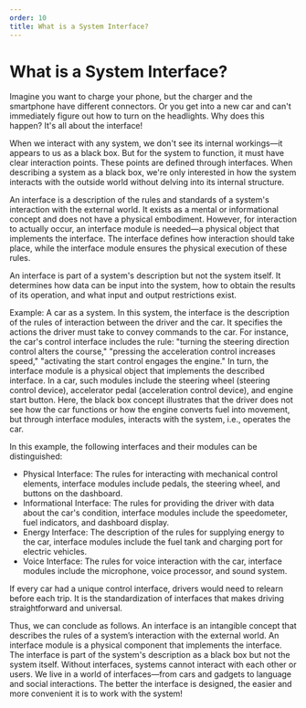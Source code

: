 ```yaml
---
order: 10
title: What is a System Interface?
---
```


# What is a System Interface?

Imagine you want to charge your phone, but the charger and the smartphone have different connectors. Or you get into a new car and can't immediately figure out how to turn on the headlights. Why does this happen? It's all about the interface!

When we interact with any system, we don't see its internal workings—it appears to us as a black box. But for the system to function, it must have clear interaction points. These points are defined through interfaces. When describing a system as a black box, we're only interested in how the system interacts with the outside world without delving into its internal structure.

An interface is a description of the rules and standards of a system's interaction with the external world. It exists as a mental or informational concept and does not have a physical embodiment. However, for interaction to actually occur, an interface module is needed—a physical object that implements the interface. The interface defines how interaction should take place, while the interface module ensures the physical execution of these rules.

An interface is part of a system's description but not the system itself. It determines how data can be input into the system, how to obtain the results of its operation, and what input and output restrictions exist.

Example: A car as a system. In this system, the interface is the description of the rules of interaction between the driver and the car. It specifies the actions the driver must take to convey commands to the car. For instance, the car's control interface includes the rule: "turning the steering direction control alters the course," "pressing the acceleration control increases speed," "activating the start control engages the engine." In turn, the interface module is a physical object that implements the described interface. In a car, such modules include the steering wheel (steering control device), accelerator pedal (acceleration control device), and engine start button. Here, the black box concept illustrates that the driver does not see how the car functions or how the engine converts fuel into movement, but through interface modules, interacts with the system, i.e., operates the car.

In this example, the following interfaces and their modules can be distinguished:

- Physical Interface: The rules for interacting with mechanical control elements, interface modules include pedals, the steering wheel, and buttons on the dashboard.
- Informational Interface: The rules for providing the driver with data about the car's condition, interface modules include the speedometer, fuel indicators, and dashboard display.
- Energy Interface: The description of the rules for supplying energy to the car, interface modules include the fuel tank and charging port for electric vehicles.
- Voice Interface: The rules for voice interaction with the car, interface modules include the microphone, voice processor, and sound system.

If every car had a unique control interface, drivers would need to relearn before each trip. It is the standardization of interfaces that makes driving straightforward and universal.

Thus, we can conclude as follows. An interface is an intangible concept that describes the rules of a system’s interaction with the external world. An interface module is a physical component that implements the interface. The interface is part of the system's description as a black box but not the system itself. Without interfaces, systems cannot interact with each other or users. We live in a world of interfaces—from cars and gadgets to language and social interactions. The better the interface is designed, the easier and more convenient it is to work with the system!